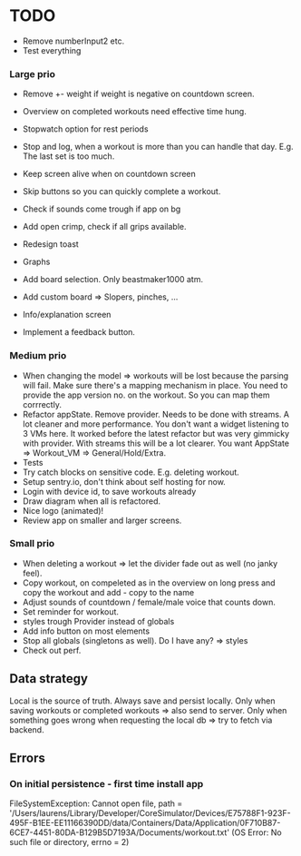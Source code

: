 # TODO

- Remove numberInput2 etc.
- Test everything


### Large prio

- Remove +- weight if weight is negative on countdown screen.
- Overview on completed workouts need effective time hung.
- Stopwatch option for rest periods
- Stop and log, when a workout is more than you can handle that day. E.g. The last set is too much.
- Keep screen alive when on countdown screen
- Skip buttons so you can quickly complete a workout.
- Check if sounds come trough if app on bg 

- Add open crimp, check if all grips available.

- Redesign toast

- Graphs

- Add board selection. Only beastmaker1000 atm.
- Add custom board => Slopers, pinches, ...
 
- Info/explanation screen
- Implement a feedback button.


### Medium prio

- When changing the model => workouts will be lost because the parsing will fail. Make sure there's a mapping mechanism in place.
  You need to provide the app version no. on the workout. So you can map them corrrectly.
- Refactor appState. Remove provider. Needs to be done with streams. A lot cleaner and more performance.
  You don't want a widget listening to 3 VMs here. It worked before the latest refactor but was 
  very gimmicky with provider. With streams this will be a lot clearer. You want AppState => Workout_VM => General/Hold/Extra.
- Tests
- Try catch blocks on sensitive code. E.g. deleting workout.
- Setup sentry.io, don't think about self hosting for now.
- Login with device id, to save workouts already
- Draw diagram when all is refactored.
- Nice logo (animated)!
- Review app on smaller and larger screens.

### Small prio

- When deleting a workout => let the divider fade out as well (no janky feel).
- Copy workout, on compeleted as in the overview on long press and copy the workout and add - copy to the name
- Adjust sounds of countdown / female/male voice that counts down.
- Set reminder for workout.
- styles trough Provider instead of globals
- Add info button on most elements
- Stop all globals (singletons as well). Do I have any? => styles
- Check out perf.
  
  
## Data strategy

Local is the source of truth.
Always save and persist locally.
Only when saving workouts or completed workouts => also send to server.
Only when something goes wrong when requesting the local db => try to fetch via backend.
  
  
## Errors

### On initial persistence - first time install app
FileSystemException: Cannot open file, path = '/Users/laurens/Library/Developer/CoreSimulator/Devices/E75788F1-923F-495F-B1EE-EE11166390DD/data/Containers/Data/Application/0F710B87-6CE7-4451-80DA-B129B5D7193A/Documents/workout.txt' (OS Error: No such file or directory, errno = 2)